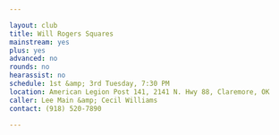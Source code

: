```yaml
---

layout: club
title: Will Rogers Squares
mainstream: yes
plus: yes
advanced: no
rounds: no
hearassist: no
schedule: 1st &amp; 3rd Tuesday, 7:30 PM
location: American Legion Post 141, 2141 N. Hwy 88, Claremore, OK
caller: Lee Main &amp; Cecil Williams
contact: (918) 520-7890

---
```


